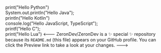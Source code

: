 print("Hello Python")<br>
System.out.println("Hello Java");<br>
println("Hello Kotlin")<br>
console.log("Hello JavaScript, TypeScript");<br>
printf("Hello C");<br>
print("Hello Lua")
<---
ZeronDev/ZeronDev is a ✨ special ✨ repository because its `README.md` (this file) appears on your GitHub profile.
You can click the Preview link to take a look at your changes.
--->
